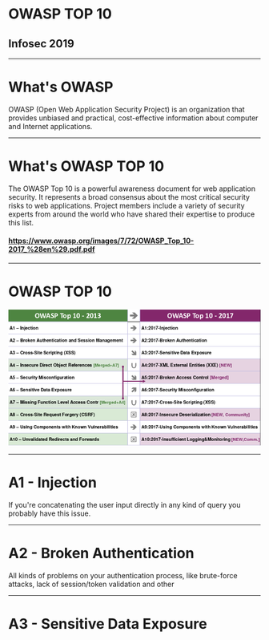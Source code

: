 # OWASP TOP 10
## Infosec 2019

---

# What's OWASP
OWASP (Open Web Application Security Project) is an organization that provides unbiased and practical, cost-effective information about computer and Internet applications.

---

# What's OWASP TOP 10
The OWASP Top 10 is a powerful awareness document for web application security. It represents a broad consensus about the most critical security risks to web applications. Project members include a variety of security experts from around the world who have shared their expertise to produce this list.
#### https://www.owasp.org/images/7/72/OWASP_Top_10-2017_%28en%29.pdf.pdf

---

# OWASP TOP 10
![width:900px](../images/top10-2013-vs-2017.png)

---

# A1 - Injection
If you're concatenating the user input directly in any kind of query you probably have this issue.

---

# A2 - Broken Authentication
All kinds of problems on your authentication process, like brute-force attacks, lack of session/token validation and other

---

# A3 - Sensitive Data Exposure
